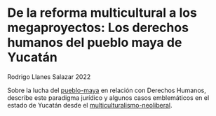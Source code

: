# De la reforma multicultural a los megaproyectos: Los derechos humanos del pueblo maya de Yucatán

Rodrigo Llanes Salazar 2022

Sobre la lucha del [pueblo-maya](pueblo-maya.md) en relación con Derechos Humanos, describe este paradigma jurídico y algunos casos emblemáticos en el estado de Yucatán desde el [multiculturalismo-neoliberal](multiculturalismo-neoliberal.md).
